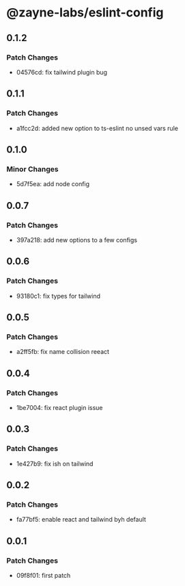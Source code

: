 # @zayne-labs/eslint-config

## 0.1.2

### Patch Changes

-  04576cd: fix tailwind plugin bug

## 0.1.1

### Patch Changes

-  a1fcc2d: added new option to ts-eslint no unsed vars rule

## 0.1.0

### Minor Changes

-  5d7f5ea: add node config

## 0.0.7

### Patch Changes

-  397a218: add new options to a few configs

## 0.0.6

### Patch Changes

-  93180c1: fix types for tailwind

## 0.0.5

### Patch Changes

-  a2ff5fb: fix name collision reeact

## 0.0.4

### Patch Changes

-  1be7004: fix react plugin issue

## 0.0.3

### Patch Changes

-  1e427b9: fix ish on tailwind

## 0.0.2

### Patch Changes

-  fa77bf5: enable react and tailwind byh default

## 0.0.1

### Patch Changes

-  09f8f01: first patch
